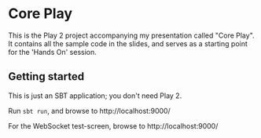 Core Play
=========

This is the Play 2 project accompanying my presentation called "Core Play". It contains all the sample code in the slides, and serves as a starting point for the 'Hands On' session.

Getting started
---------------

This is just an SBT application; you don't need Play 2.

Run `sbt run`, and browse to http://localhost:9000/

For the WebSocket test-screen, browse to http://localhost:9000/
